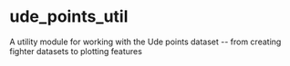 # ude_points_util
A utility module for working with the Ude points dataset -- from creating fighter datasets to plotting features
